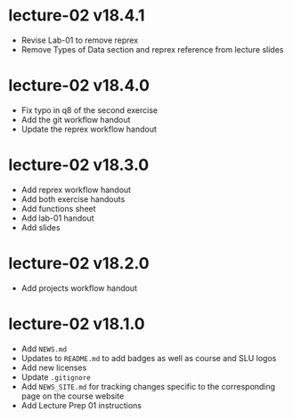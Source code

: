 # lecture-02 v18.4.1

* Revise Lab-01 to remove reprex
* Remove Types of Data section and reprex reference from lecture slides

# lecture-02 v18.4.0

* Fix typo in q8 of the second exercise
* Add the git workflow handout
* Update the reprex workflow handout

# lecture-02 v18.3.0

* Add reprex workflow handout
* Add both exercise handouts
* Add functions sheet
* Add lab-01 handout
* Add slides

# lecture-02 v18.2.0

* Add projects workflow handout

# lecture-02 v18.1.0

* Add `NEWS.md`
* Updates to `README.md` to add badges as well as course and SLU logos
* Add new licenses
* Update `.gitignore`
* Add `NEWS_SITE.md` for tracking changes specific to the corresponding page on the course website
* Add Lecture Prep 01 instructions
